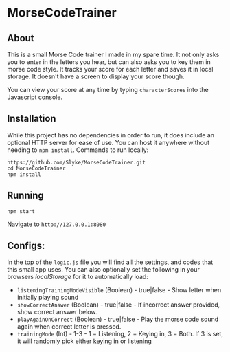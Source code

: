 # MorseCodeTrainer

## About
This is a small Morse Code trainer I made in my spare time. It not only asks you to enter in the letters you hear, but can also asks you to key them in morse code style. It tracks your score for each letter and saves it in local storage. It doesn't have a screen to display your score though.

You can view your score at any time by typing `characterScores` into the Javascript console.

## Installation
While this project has no dependencies in order to run, it does include an optional HTTP server for ease of use. You can host it anywhere without needing to `npm install`.
Commands to run locally:
```
https://github.com/Slyke/MorseCodeTrainer.git
cd MorseCodeTrainer
npm install
```

## Running
```
npm start
```
Navigate to `http://127.0.0.1:8080`

## Configs:
In the top of the `logic.js` file you will find all the settings, and codes that this small app uses. You can also optionally set the following in your browsers *localStorage* for it to automatically load:
* `listeningTrainingModeVisible` (Boolean) - true|false - Show letter when initially playing sound
* `showCorrectAnswer` (Boolean) - true|false - If incorrect answer provided, show correct answer below.
* `playAgainOnCorrect` (Boolean) - true|false - Play the morse code sound again when correct letter is pressed.
* `trainingMode` (Int) - 1-3 - 1 = Listening, 2 = Keying in, 3 = Both. If 3 is set, it will randomly pick either keying in or listening
